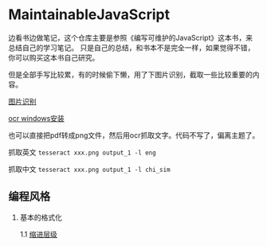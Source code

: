 <!--
 * @Description: Readme
 * @Author: shenxf
 * @Date: 2019-03-19 11:07:42
 -->
# MaintainableJavaScript

边看书边做笔记，这个仓库主要是参照《编写可维护的JavaScript》这本书，来总结自己的学习笔记。
只是自己的总结，和书本不是完全一样，如果觉得不错，你可以购买这本书自己研究。

但是全部手写比较累，有的时候偷下懒，用了下图片识别，截取一些比较重要的内容。

[图片识别](https://github.com/gsdgdf/Java_OCR)

[ocr windows安装](https://github.com/UB-Mannheim/tesseract/wiki)

也可以直接把pdf转成png文件，然后用ocr抓取文字。代码不写了，偏离主题了。

抓取英文 `tesseract xxx.png output_1 -l eng`

抓取中文 `tesseract xxx.png output_1 -l chi_sim`

## 编程风格

1. 基本的格式化

    1.1 [缩进层级](1/1.1缩进层级.md)
